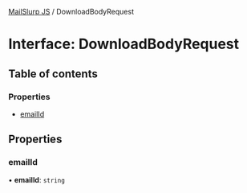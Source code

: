 [MailSlurp JS](../README.md) / DownloadBodyRequest

# Interface: DownloadBodyRequest

## Table of contents

### Properties

- [emailId](DownloadBodyRequest.md#emailid)

## Properties

### emailId

• **emailId**: `string`
